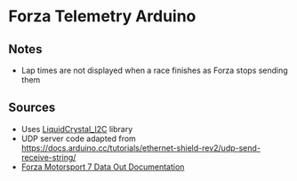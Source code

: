 # Forza Telemetry Arduino

## Notes

- Lap times are not displayed when a race finishes as Forza stops sending them

## Sources

- Uses [LiquidCrystal_I2C](https://docs.arduino.cc/libraries/liquidcrystal-i2c/) library
- UDP server code adapted from https://docs.arduino.cc/tutorials/ethernet-shield-rev2/udp-send-receive-string/
- [Forza Motorsport 7 Data Out Documentation](https://support.forzamotorsport.net/hc/en-us/articles/21742934024211-Forza-Motorsport-Data-Out-Documentation)
